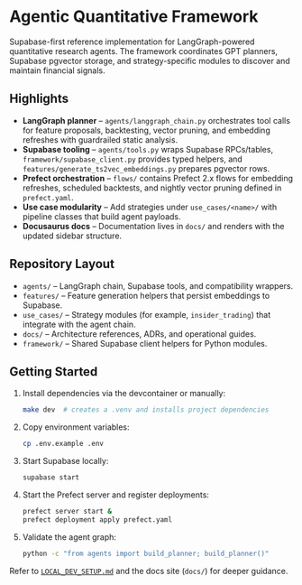 # Agentic Quantitative Framework

Supabase-first reference implementation for LangGraph-powered quantitative research agents. The framework coordinates GPT planners, Supabase pgvector storage, and strategy-specific modules to discover and maintain financial signals.

## Highlights

- **LangGraph planner** – `agents/langgraph_chain.py` orchestrates tool calls for feature proposals, backtesting, vector pruning, and embedding refreshes with guardrailed static analysis.
- **Supabase tooling** – `agents/tools.py` wraps Supabase RPCs/tables, `framework/supabase_client.py` provides typed helpers, and `features/generate_ts2vec_embeddings.py` prepares pgvector rows.
- **Prefect orchestration** – `flows/` contains Prefect 2.x flows for embedding refreshes, scheduled backtests, and nightly vector pruning defined in `prefect.yaml`.
- **Use case modularity** – Add strategies under `use_cases/<name>/` with pipeline classes that build agent payloads.
- **Docusaurus docs** – Documentation lives in `docs/` and renders with the updated sidebar structure.

## Repository Layout

- `agents/` – LangGraph chain, Supabase tools, and compatibility wrappers.
- `features/` – Feature generation helpers that persist embeddings to Supabase.
- `use_cases/` – Strategy modules (for example, `insider_trading`) that integrate with the agent chain.
- `docs/` – Architecture references, ADRs, and operational guides.
- `framework/` – Shared Supabase client helpers for Python modules.

## Getting Started

1. Install dependencies via the devcontainer or manually:
   ```bash
   make dev  # creates a .venv and installs project dependencies
   ```
2. Copy environment variables:
   ```bash
   cp .env.example .env
   ```
3. Start Supabase locally:
   ```bash
   supabase start
   ```
4. Start the Prefect server and register deployments:
   ```bash
   prefect server start &
   prefect deployment apply prefect.yaml
   ```
5. Validate the agent graph:
   ```bash
   python -c "from agents import build_planner; build_planner()"
   ```

Refer to [`LOCAL_DEV_SETUP.md`](LOCAL_DEV_SETUP.md) and the docs site (`docs/`) for deeper guidance.
